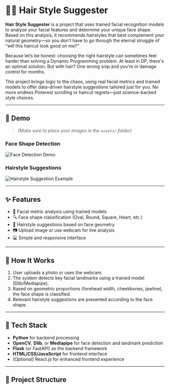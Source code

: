 # 💇‍♀️ Hair Style Suggester

**Hair Style Suggester** is a project that uses trained facial recognition models to analyze your facial features and determine your unique face shape. Based on this analysis, it recommends hairstyles that best complement your natural geometry—so you don’t have to go through the eternal struggle of "will this haircut look good on me?"

Because let’s be honest: choosing the right hairstyle can sometimes feel harder than solving a Dynamic Programming problem. At least in DP, there's an optimal solution. But with hair? One wrong snip and you're in damage control for months.

This project brings logic to the chaos, using real facial metrics and trained models to offer data-driven hairstyle suggestions tailored just for you. No more endless Pinterest scrolling or haircut regrets—just science-backed style choices.

---

## 📸 Demo

> *(Make sure to place your images in the `assets/` folder)*

### Face Shape Detection  
![Face Detection Demo](assets/face_detection_demo.png)

### Hairstyle Suggestions  
![Hairstyle Suggestion Example](assets/hairstyle_suggestion_example.png)

---

## ✨ Features

- 🧠 Facial metric analysis using trained models
- 🔍 Face shape classification (Oval, Round, Square, Heart, etc.)
- 💇 Hairstyle suggestions based on face geometry
- 📷 Upload image or use webcam for live analysis
- 💻 Simple and responsive interface

---

## 🧠 How It Works

1. User uploads a photo or uses the webcam.
2. The system detects key facial landmarks using a trained model (Dlib/Mediapipe).
3. Based on geometric proportions (forehead width, cheekbones, jawline), the face shape is classified.
4. Relevant hairstyle suggestions are presented according to the face shape.

---

## 🧰 Tech Stack

- **Python** for backend processing
- **OpenCV**, **Dlib**, or **Mediapipe** for face detection and landmark prediction
- **Flask** (or FastAPI) as the backend framework
- **HTML/CSS/JavaScript** for frontend interface
- *(Optional)* React.js for enhanced frontend experience

---

## 📁 Project Structure

